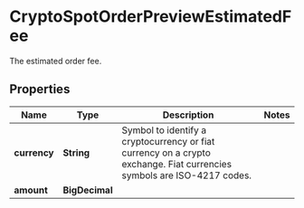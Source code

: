 

# CryptoSpotOrderPreviewEstimatedFee

The estimated order fee.

## Properties

| Name | Type | Description | Notes |
|------------ | ------------- | ------------- | -------------|
|**currency** | **String** | Symbol to identify a cryptocurrency or fiat currency on a crypto exchange. Fiat currencies symbols are ISO-4217 codes. |  |
|**amount** | **BigDecimal** |  |  |



